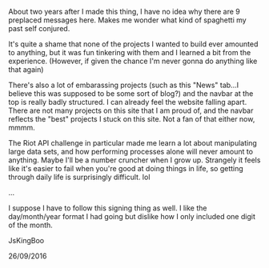 About two years after I made this thing, I have no idea why there are 9 preplaced messages here. Makes me wonder what kind of spaghetti my past self conjured.

It's quite a shame that none of the projects I wanted to build ever amounted to anything, but it was fun tinkering with them and I learned a bit from the experience. (However, if given the chance I'm never gonna do anything like that again)

There's also a lot of embarassing projects (such as this "News" tab...I believe this was supposed to be some sort of blog?) and the navbar at the top is really badly structured. I can already feel the website falling apart. There are not many projects on this site that I am proud of, and the navbar reflects the "best" projects I stuck on this site. Not a fan of that either now, mmmm.

The Riot API challenge in particular made me learn a lot about manipulating large data sets, and how performing processes alone will never amount to anything. Maybe I'll be a number cruncher when I grow up. Strangely it feels like it's easier to fail when you're good at doing things in life, so getting through daily life is surprisingly difficult. lol

...

I suppose I have to follow this signing thing as well. I like the day/month/year format I had going but dislike how I only included one digit of the month.

JsKingBoo

26/09/2016